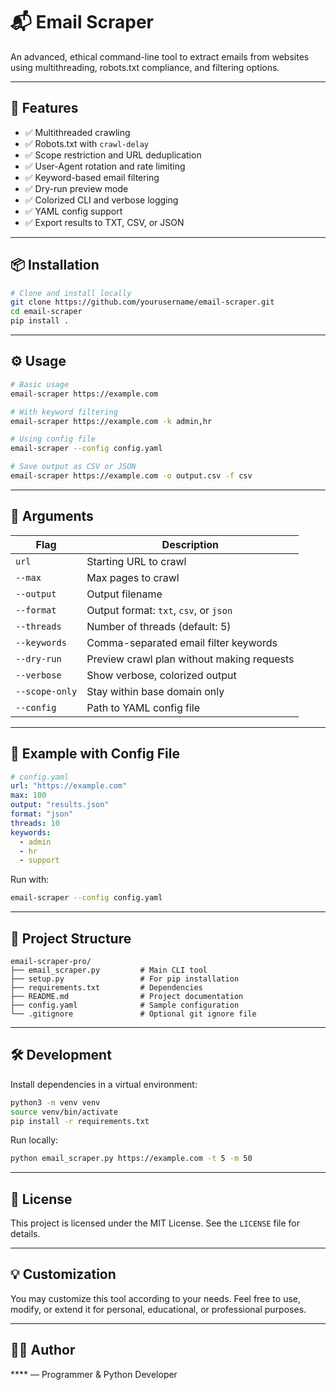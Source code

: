 # 📬 Email Scraper

An advanced, ethical command-line tool to extract emails from websites using multithreading, robots.txt compliance, and filtering options.

---

## 🚀 Features

- ✅ Multithreaded crawling
- ✅ Robots.txt with `crawl-delay`
- ✅ Scope restriction and URL deduplication
- ✅ User-Agent rotation and rate limiting
- ✅ Keyword-based email filtering
- ✅ Dry-run preview mode
- ✅ Colorized CLI and verbose logging
- ✅ YAML config support
- ✅ Export results to TXT, CSV, or JSON

---

## 📦 Installation

```bash
# Clone and install locally
git clone https://github.com/yourusername/email-scraper.git
cd email-scraper
pip install .
```

---

## ⚙️ Usage

```bash
# Basic usage
email-scraper https://example.com

# With keyword filtering
email-scraper https://example.com -k admin,hr

# Using config file
email-scraper --config config.yaml

# Save output as CSV or JSON
email-scraper https://example.com -o output.csv -f csv
```

---

## 🔧 Arguments

| Flag           | Description                               |
|----------------|-------------------------------------------|
| `url`          | Starting URL to crawl                     |
| `--max`        | Max pages to crawl                        |
| `--output`     | Output filename                           |
| `--format`     | Output format: `txt`, `csv`, or `json`    |
| `--threads`    | Number of threads (default: 5)            |
| `--keywords`   | Comma-separated email filter keywords     |
| `--dry-run`    | Preview crawl plan without making requests|
| `--verbose`    | Show verbose, colorized output            |
| `--scope-only` | Stay within base domain only              |
| `--config`     | Path to YAML config file                  |

---

## 🧪 Example with Config File

```yaml
# config.yaml
url: "https://example.com"
max: 100
output: "results.json"
format: "json"
threads: 10
keywords:
  - admin
  - hr
  - support
```

Run with:
```bash
email-scraper --config config.yaml
```

---

## 📁 Project Structure

```
email-scraper-pro/
├── email_scraper.py         # Main CLI tool
├── setup.py                 # For pip installation
├── requirements.txt         # Dependencies
├── README.md                # Project documentation
├── config.yaml              # Sample configuration
└── .gitignore               # Optional git ignore file
```

---

## 🛠 Development

Install dependencies in a virtual environment:
```bash
python3 -m venv venv
source venv/bin/activate
pip install -r requirements.txt
```

Run locally:
```bash
python email_scraper.py https://example.com -t 5 -m 50
```

---

## 📝 License

This project is licensed under the MIT License. See the `LICENSE` file for details.

---

## 💡 Customization

You may customize this tool according to your needs. Feel free to use, modify, or extend it for personal, educational, or professional purposes.

---

## 👨‍💻 Author

**** — Programmer & Python Developer  

